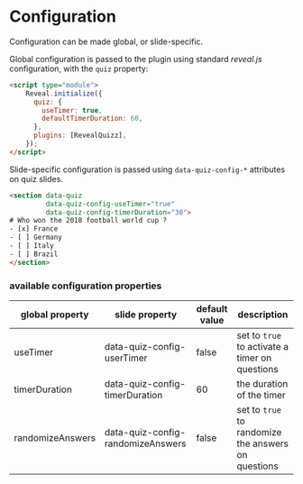 # Configuration

Configuration can be made global, or slide-specific.

Global configuration is passed to the plugin using standard *reveal.js* configuration, with the `quiz` property:

```html
<script type="module">
    Reveal.initialize({
      quiz: {
        useTimer: true,
        defaultTimerDuration: 60,
      },
      plugins: [RevealQuizz],
    });
</script>
```

Slide-specific configuration is passed using `data-quiz-config-*` attributes on quiz slides.

```html
<section data-quiz 
         data-quiz-config-useTimer="true" 
         data-quiz-config-timerDuration="30">
# Who won the 2018 football world cup ?
- [x] France
- [ ] Germany
- [ ] Italy
- [ ] Brazil
</section>
```

### available configuration properties

| global property   | slide property                     | default value | description                                         |
|-------------------|------------------------------------|---------------|-----------------------------------------------------|
| useTimer          | data-quiz-config-userTimer         | false         | set to `true` to activate a timer on questions      |
| timerDuration     | data-quiz-config-timerDuration     | 60            | the duration of the timer                           |
| randomizeAnswers  | data-quiz-config-randomizeAnswers  | false         | set to `true` to randomize the answers on questions |
